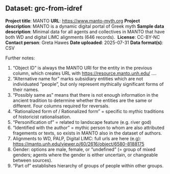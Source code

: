 ## Dataset: grc-from-idref

**Project title**: MANTO
**URL**: https://www.manto-myth.org
**Project description**: MANTO is a dynamic digital portal of Greek myth
**Sample data description**: Minimal data for all agents and collectives in MANTO that have both WD and digital LIMC alignments (646 records).  
**License**: CC-BY-NC
**Contact person**: Greta Hawes
**Date uploaded**: 2025-07-31
**Data format(s)**: CSV

Further notes:
1. “Object ID” is always the MANTO URI for the entity in the previous column, which creates URL with https://resource.manto.unh.edu/ ….
1. “Alternative name for” marks subsidiary entities which are not individuated “people”, but only represent mythically significant forms of their names.
1. “Possibly same as” means that there is not enough information in the ancient tradition to determine whether the entities are the same or different.  Four columns required for reversals.
1. “Rationalized form of / Rationalized form” = specific to mythic traditions of historicist rationalisation.
1. “Personification of” = related to landscape feature (e.g. river god)
1. “Identified with the author” = mythic person to whom are also attributed fragements or texts, so exists in MANTO also in the dataset of authors.
1. Alignments to WD, PALP, Digital LIMC: full urls are here (e.g): https://manto.unh.edu/viewer.p/60/2616/object/6580-8188175
1. Gender: options are male, female, or “undefined” (= group of mixed genders; agents where the gender is either uncertain, or changeable between sources).
1. “Part of” establishes hierarchy of groups of people within other groups.
